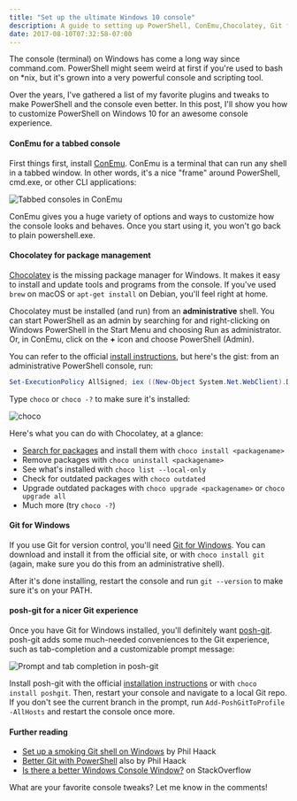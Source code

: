 ```yaml
---
title: "Set up the ultimate Windows 10 console"
description: A guide to setting up PowerShell, ConEmu,Chocolatey, Git for Windows, and posh-git on Windows 10
date: 2017-08-10T07:32:58-07:00
---
```


The console (terminal) on Windows has come a long way since command.com. PowerShell might seem weird at first if you're used to bash on *nix, but it's grown into a very powerful console and scripting tool.

Over the years, I've gathered a list of my favorite plugins and tweaks to make PowerShell and the console even better. In this post, I'll show you how to customize PowerShell on Windows 10 for an awesome console experience.

<!--more-->

#### ConEmu for a tabbed console

First things first, install [ConEmu][conemu]. ConEmu is a terminal that can run any shell in a tabbed window. In other words, it's a nice "frame" around PowerShell, cmd.exe, or other CLI applications:

![Tabbed consoles in ConEmu](/img/post/conemu-tabs.gif)

ConEmu gives you a huge variety of options and ways to customize how the console looks and behaves. Once you start using it, you won't go back to plain powershell.exe.

#### Chocolatey for package management

[Chocolatey][choco] is the missing package manager for Windows. It makes it easy to install and update tools and programs from the console. If you've used `brew` on macOS or `apt-get install` on Debian, you'll feel right at home.

Chocolatey must be installed (and run) from an **administrative** shell. You can start PowerShell as an admin by searching for and right-clicking on Windows PowerShell in the Start Menu and choosing Run as administrator. Or, in ConEmu, click on the **+** icon and choose PowerShell (Admin).

You can refer to the official [install instructions][choco-install], but here's the gist: from an administrative PowerShell console, run:

```ps1
Set-ExecutionPolicy AllSigned; iex ((New-Object System.Net.WebClient).DownloadString('https://chocolatey.org/install.ps1'))
```

Type `choco` or `choco -?` to make sure it's installed:

![choco](/img/post/choco.gif)

Here's what you can do with Chocolatey, at a glance:

* [Search for packages][choco-packages] and install them with `choco install <packagename>`
* Remove packages with `choco uninstall <packagename>`
* See what's installed with `choco list --local-only`
* Check for outdated packages with `choco outdated`
* Upgrade outdated packages with `choco upgrade <packagename>` or `choco upgrade all`
* Much more (try `choco -?`)

#### Git for Windows

If you use Git for version control, you'll need [Git for Windows][g4w]. You can download and install it from the official site, or with `choco install git` (again, make sure you do this from an administrative shell).

After it's done installing, restart the console and run `git --version` to make sure it's on your PATH.

#### posh-git for a nicer Git experience

Once you have Git for Windows installed, you'll definitely want [posh-git][posh-git]. posh-git adds some much-needed conveniences to the Git experience, such as tab-completion and a customizable prompt message:

![Prompt and tab completion in posh-git](/img/post/posh-git-completion.gif)

Install posh-git with the official [installation instructions][posh-git-install] or with `choco install poshgit`. Then, restart your console and navigate to a local Git repo. If you don't see the current branch in the prompt, run `Add-PoshGitToProfile -AllHosts` and restart the console once more.

#### Further reading

* [Set up a smoking Git shell on Windows](http://haacked.com/archive/2015/10/29/git-shell/) by Phil Haack
* [Better Git with PowerShell](http://haacked.com/archive/2011/12/13/better-git-with-powershell.aspx/) also by Phil Haack
* [Is there a better Windows Console Window?](https://stackoverflow.com/q/60950/3191599) on StackOverflow

What are your favorite console tweaks? Let me know in the comments!

[conemu]: https://conemu.github.io/
[choco]: https://chocolatey.org/
[choco-install]: https://chocolatey.org/install
[choco-packages]: https://chocolatey.org/packages
[g4w]: https://git-for-windows.github.io/
[posh-git]: https://github.com/dahlbyk/posh-git
[posh-git-install]: https://github.com/dahlbyk/posh-git#installation
